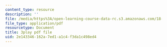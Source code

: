 ```yaml
---
content_type: resource
description: ''
file: /media/https%3A/open-learning-course-data-rc.s3.amazonaws.com/18-085-computational-science-and-engineering-i-fall-2008/2e143346162a7ed1a1c4f3da1c498ed4_E1o1h-_4Bn4.pdf
file_type: application/pdf
resourcetype: Document
title: 3play pdf file
uid: 2e143346-162a-7ed1-a1c4-f3da1c498ed4
---
```

